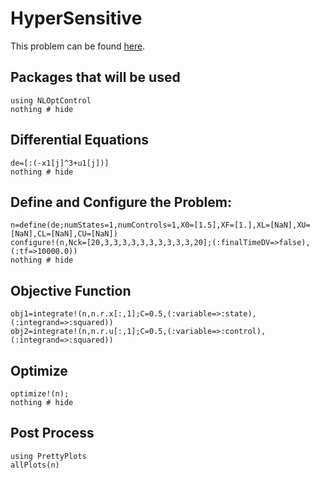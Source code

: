 # HyperSensitive

This problem can be found [here](http://www.gpops2.com/Examples/Brachistochrone.html).


## Packages that will be used

```@example HyperSensitive
using NLOptControl
nothing # hide
```

## Differential Equations

```@example HyperSensitive
de=[:(-x1[j]^3+u1[j])]
nothing # hide
```

## Define and Configure the Problem:
```@example HyperSensitive
n=define(de;numStates=1,numControls=1,X0=[1.5],XF=[1.],XL=[NaN],XU=[NaN],CL=[NaN],CU=[NaN])
configure!(n,Nck=[20,3,3,3,3,3,3,3,3,3,3,20];(:finalTimeDV=>false),(:tf=>10000.0))
nothing # hide
```

## Objective Function
```@example HyperSensitive
obj1=integrate!(n,n.r.x[:,1];C=0.5,(:variable=>:state),(:integrand=>:squared))
obj2=integrate!(n,n.r.u[:,1];C=0.5,(:variable=>:control),(:integrand=>:squared))
```

## Optimize
```@example HyperSensitive
optimize!(n);
nothing # hide
```
## Post Process
```@example HyperSensitive
using PrettyPlots
allPlots(n)
```
